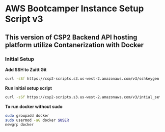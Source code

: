 # AWS Bootcamper Instance Setup Script v3

## This version of CSP2 Backend API hosting platform utilize Contanerization with Docker


### Initial Setup
**Add SSH to Zuitt Git**
```bash
curl -sSf https://csp2-scripts.s3.us-west-2.amazonaws.com/v3/sshkeygen.sh | bash
```

**Run initial setup script**
```bash
curl -sSf https://csp2-scripts.s3.us-west-2.amazonaws.com/v3/intial_setup.sh | bash
```
**To run docker without sudo**
```bash
sudo groupadd docker
sudo usermod -aG docker $USER
newgrp docker
```